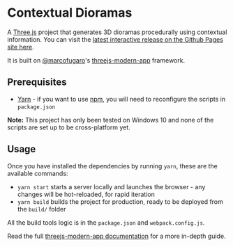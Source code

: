# Contextual Dioramas

A [Three.js](https://threejs.org/) project that generates 3D dioramas procedurally using contextual information. You can visit the [latest interactive release on the Github Pages site here](https://moppius.github.io/contextual-dioramas/).

It is built on [@marcofugaro](https://github.com/marcofugaro)'s [threejs-modern-app](https://github.com/marcofugaro/threejs-modern-app) framework.

## Prerequisites

- [Yarn](https://yarnpkg.com/) - if you want to use [npm](https://npmjs.com), you will need to reconfigure the scripts in `package.json`

**Note:** This project has only been tested on Windows 10 and none of the scripts are set up to be cross-platform yet.

## Usage

Once you have installed the dependencies by running `yarn`, these are the available commands:

- `yarn start` starts a server locally and launches the browser - any changes will be hot-reloaded, for rapid iteration
- `yarn build` builds the project for production, ready to be deployed from the `build/` folder

All the build tools logic is in the `package.json` and `webpack.config.js`.

Read the full [threejs-modern-app documentation](https://github.com/marcofugaro/threejs-modern-app) for a more in-depth guide.
